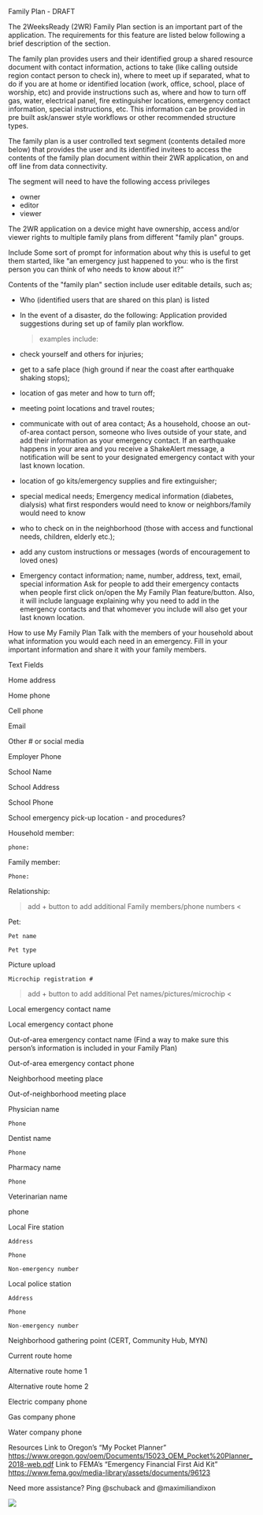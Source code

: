 Family Plan - DRAFT

The 2WeeksReady (2WR) Family Plan section is an important part of the application. The requirements for this feature are listed below following a brief description of the section. 

The family plan provides users and their identified group a shared resource document with contact information, actions to take (like calling outside region contact person to check in), where to meet up if separated, what to do if you are at home or identified location (work, office, school, place of worship, etc) and provide instructions such as, where and how to turn off gas, water, electrical panel, fire extinguisher locations, emergency contact information, special instructions, etc. This information can be provided in pre built ask/answer style workflows or other recommended structure types. 

The family plan is a user controlled text segment (contents detailed more below) that provides the user and its identified invitees to access the contents of the family plan document within their 2WR application, on and off line from data connectivity.  

The segment will need to have the following access privileges
* owner
* editor
* viewer

The 2WR application on a device might have ownership, access and/or viewer rights to multiple family plans from different "family plan" groups. 

Include Some sort of prompt for information about why this is useful to get them started, like “an emergency just happened to you: who is the first person you can think of who needs to know about it?”

Contents of the "family plan" section include user editable details, such as; 
* Who (identified users that are shared on this plan) is listed
* In the event of a disaster, do the following: Application provided suggestions during set up of family plan workflow.
  > examples include: 
* check yourself and others for injuries;
* get to a safe place (high ground if near the coast after earthquake shaking stops);
* location of gas meter and how to turn off;
* meeting point locations and travel routes;
* communicate with out of area contact;
As a household, choose an out-of-area contact person, someone who lives outside of your state, and add their information as your emergency contact. If an earthquake happens in your area and you receive a ShakeAlert message, a notification will be sent to your designated emergency contact with your last known location. 
* location of go kits/emergency supplies and fire extinguisher;
* special medical needs;
Emergency medical information (diabetes, dialysis) what first responders would need to know or neighbors/family would need to know
* who to check on in the neighborhood (those with access and functional needs, children, elderly etc.);
* add any custom instructions or messages (words of encouragement to loved ones)

* Emergency contact information; name, number, address, text, email, special information 
Ask for people to add their emergency contacts when people first click on/open the My Family Plan feature/button. Also, it will include language explaining why you need to add in the emergency contacts and that whomever you include will also get your last known location.

How to use My Family Plan
Talk with the members of your household about what information you would each need in an emergency. Fill in your important information and share it with your family members. 

Text Fields 

Home address

Home phone

Cell phone

Email

Other # or social media

Employer Phone

School Name

School Address

School Phone

School emergency pick-up location - and procedures?

Household member:

    phone:

Family member:

    Phone:

Relationship:

> add + button to add additional Family members/phone numbers <

Pet:

    Pet name

    Pet type

Picture upload

    Microchip registration #

> add + button to add additional Pet names/pictures/microchip <

Local emergency contact name

Local emergency contact phone

Out-of-area emergency contact name (Find a way to make sure this person’s information is included in your Family Plan)

Out-of-area emergency contact phone

Neighborhood meeting place

Out-of-neighborhood meeting place

Physician name

    Phone

Dentist name

    Phone

Pharmacy name

    Phone

Veterinarian name

phone

Local Fire station

    Address

    Phone

    Non-emergency number

Local police station

    Address

    Phone

    Non-emergency number

Neighborhood gathering point (CERT, Community Hub, MYN)

Current route home

Alternative route home 1

Alternative route home 2

Electric company phone

Gas company phone

Water company phone

Resources
Link to Oregon’s “My Pocket Planner” https://www.oregon.gov/oem/Documents/15023_OEM_Pocket%20Planner_2018-web.pdf 
Link to FEMA’s “Emergency Financial First Aid Kit”
https://www.fema.gov/media-library/assets/documents/96123


Need more assistance? Ping @schuback and @maximiliandixon 

![](https://drive.google.com/file/d/1tdmXt8hLUWMfSQJx6AmZZZTJVu852fk_/view?usp=sharing)